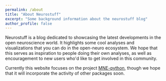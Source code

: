 ```yaml
---
permalink: /about
title: "About Neurostuff"
excerpt: "Some background information about the neurostuff blog"
author_profile: false
---
```


Neurostuff is a blog dedicated to showcasing the latest developments in the open neuroscience world. It highlights some cool analyses and visualizations that you can do in the open-neuro ecosystem. We hope that this serves as inspiration to people doing their own analyses, as well as encouragement to new users who'd like to get involved in this community.

Currently this website focuses on the project [MNE-python](https://martinos.org/mne/stable/index.html), though we hope that it will incorporate the activity of other packages soon.
